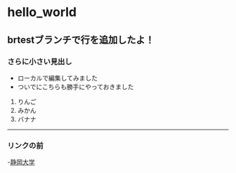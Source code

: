 # hello_world

## brtestブランチで行を追加したよ！

### さらに小さい見出し

- ローカルで編集してみました
- ついでにこちらも勝手にやっておきました

1. りんご
2. みかん
3. バナナ

----

### リンクの前

-[静岡大学](https://www.bing.com/ck/a?!&&p=b9b58d41e4b3140bJmltdHM9MTY5NzQxNDQwMCZpZ3VpZD0yOWM4MzFmZC1jNjM3LTY1OTYtMDBmYS0yMWYzYzdlNTY0ZjImaW5zaWQ9NTIyNg&ptn=3&hsh=3&fclid=29c831fd-c637-6596-00fa-21f3c7e564f2&psq=%e9%9d%99%e5%b2%a1%e5%a4%a7%e5%ad%a6&u=a1aHR0cHM6Ly93d3cuc2hpenVva2EuYWMuanAv&ntb=1)

